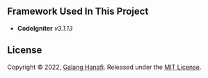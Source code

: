 ## Framework Used In This Project

- **CodeIgniter** _v3.1.13_

## License

Copyright © 2022, [Galang Hanafi](https://github.com/galanghanaf).
Released under the [MIT License](LICENSE).